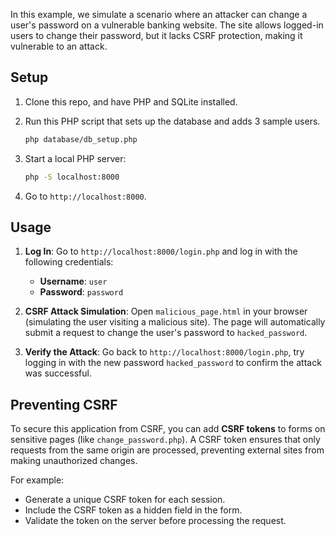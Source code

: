 In this example, we simulate a scenario where an attacker can change a user's password on a vulnerable banking website. The site allows logged-in users to change their password, but it lacks CSRF protection, making it vulnerable to an attack.

## Setup

1. Clone this repo, and have PHP and SQLite installed.
2. Run this PHP script that sets up the database and adds 3 sample users.

    ```bash
    php database/db_setup.php
    ```

3. Start a local PHP server:

    ```bash
    php -S localhost:8000
    ```

5. Go to `http://localhost:8000`.

## Usage

1. **Log In**: Go to `http://localhost:8000/login.php` and log in with the following credentials:
   - **Username**: `user`
   - **Password**: `password`

3. **CSRF Attack Simulation**: Open `malicious_page.html` in your browser (simulating the user visiting a malicious site). The page will automatically submit a request to change the user's password to `hacked_password`.

4. **Verify the Attack**: Go back to `http://localhost:8000/login.php`, try logging in with the new password `hacked_password` to confirm the attack was successful.

## Preventing CSRF

To secure this application from CSRF, you can add **CSRF tokens** to forms on sensitive pages (like `change_password.php`). A CSRF token ensures that only requests from the same origin are processed, preventing external sites from making unauthorized changes.

For example:
- Generate a unique CSRF token for each session.
- Include the CSRF token as a hidden field in the form.
- Validate the token on the server before processing the request.
